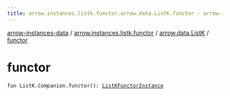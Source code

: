 ```yaml
---
title: arrow.instances.listk.functor.arrow.data.ListK.functor - arrow-instances-data
---
```


[arrow-instances-data](../../index.html) / [arrow.instances.listk.functor](../index.html) / [arrow.data.ListK](index.html) / [functor](./functor.html)

# functor

`fun ListK.Companion.functor(): `[`ListKFunctorInstance`](../../arrow.instances/-list-k-functor-instance/index.html)